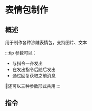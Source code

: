 # 表情包制作

## 概述

用于制作各种沙雕表情包，支持图片、文本

:::tip
参数可以：

- 与指令一齐发出
- 在发出指令后随后发出
- 通过回复获取之前消息

🍥还可以三种参数形式共用
:::

## 指令
